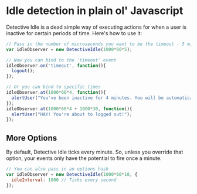 # Idle detection in plain ol' Javascript

Detective Idle is a dead simple way of executing actions for when a user is inactive for certain periods of time. Here's how to use it:


```javascript
// Pass in the number of microseconds you want to be the timeout - 5 min
var idleObserver = new DetectiveIdle(1000*60*5);

// Now you can bind to the 'timeout' event
idleObserver.on('timeout', function(){
  logout();
});

// Or you can bind to specific times
idleObserver.at(1000*60*4, function(){
  alertUser("You've been inactive for 4 minutes. You will be automatically logged in one minute");
});
idleObserver.at(1000*60*4 + 1000*30, function(){
  alertUser("HAY! You're about to logged out!");
});
```

## More Options

By default, Detective Idle ticks every minute. So, unless you override that option, your events only have the potential to fire once a minute.


```javascript
// You can also pass in an options hash
var idleObserver = new DetectiveIdle(1000*60*10, {
  idleInterval: 1000 // Ticks every second
});
```